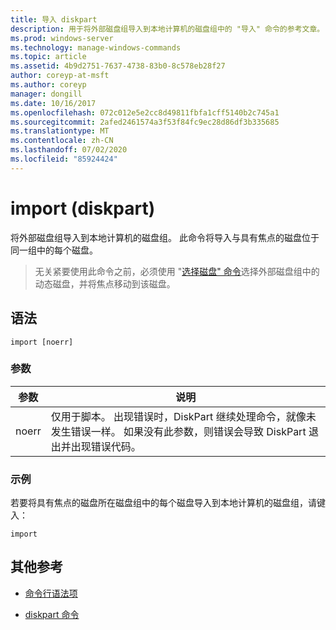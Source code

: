 ```yaml
---
title: 导入 diskpart
description: 用于将外部磁盘组导入到本地计算机的磁盘组中的 "导入" 命令的参考文章。
ms.prod: windows-server
ms.technology: manage-windows-commands
ms.topic: article
ms.assetid: 4b9d2751-7637-4738-83b0-8c578eb28f27
author: coreyp-at-msft
ms.author: coreyp
manager: dongill
ms.date: 10/16/2017
ms.openlocfilehash: 072c012e5e2cc8d49811fbfa1cff5140b2c745a1
ms.sourcegitcommit: 2afed2461574a3f53f84fc9ec28d86df3b335685
ms.translationtype: MT
ms.contentlocale: zh-CN
ms.lasthandoff: 07/02/2020
ms.locfileid: "85924424"
---
```

# <a name="import-diskpart"></a>import (diskpart)

将外部磁盘组导入到本地计算机的磁盘组。 此命令将导入与具有焦点的磁盘位于同一组中的每个磁盘。

> 无关紧要使用此命令之前，必须使用 "[选择磁盘" 命令](select-disk.md)选择外部磁盘组中的动态磁盘，并将焦点移动到该磁盘。

## <a name="syntax"></a>语法

```
import [noerr]
```

### <a name="parameters"></a>参数

| 参数 | 说明 |
| --------- | ----------- |
| noerr | 仅用于脚本。 出现错误时，DiskPart 继续处理命令，就像未发生错误一样。 如果没有此参数，则错误会导致 DiskPart 退出并出现错误代码。 |

### <a name="examples"></a>示例

若要将具有焦点的磁盘所在磁盘组中的每个磁盘导入到本地计算机的磁盘组，请键入：

```
import
```

## <a name="additional-references"></a>其他参考

- [命令行语法项](command-line-syntax-key.md)

- [diskpart 命令](diskpart.md)
